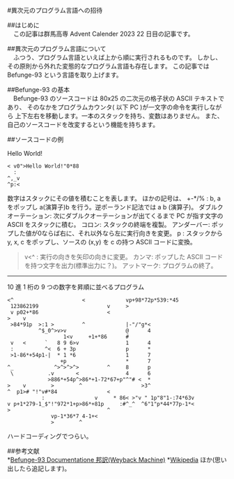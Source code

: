 #異次元のプログラム言語への招待

##はじめに  
　この記事は群馬高専 Advent Calender 2023 22 日目の記事です。  

##異次元のプログラム言語について  
　ふつう、プログラム言語といえば上から順に実行されるものです。
しかし、その原則から外れた変態的なプログラム言語も存在します。
この記事では Befunge-93 という言語を取り上げます。

##Befunge-93 の基本  
　Befunge-93 のソースコードは 80x25 の二次元の格子状の ASCII テキストであり、
そのなかをプログラムカウンタ( 以下 PC )が一文字の命令を実行しながら
上下左右を移動します。一本のスタックを持ち、変数はありません。
また、自己のソースコードを改変するという機能を持ちます。  

##ソースコードの例

Hello World!

```
< v0">Hello World!"0*88
  :
^,_v
^p:<

```

数字はスタックにその値を積むことを表します。
ほかの記号は、
+-*/% : b, a をポップし a(演算子)b を行う。逆ポーランド記法では a b (演算子)。
ダブルクオーテーション: 次にダブルクオーテーションが出てくるまで PC が指す文字の ASCII をスタックに積む。
コロン: スタックの終端を複製。
アンダーバー: ポップした値が0ならば右に、それ以外なら左に実行向きを変更。
p : スタックから y, x, c をポップし、ソースの (x,y) を c の持つ ASCII コードに変換。
>v<^ : 実行の向きを矢印の向きに変更。
カンマ: ポップした ASCII コードを持つ文字を出力(標準出力に？)。
アットマーク: プログラムの終了。

----

10 進 1 桁の 9 つの数字を昇順に並べるプログラム

```
<^                      <             vp+98*72p*539:*45
 123862199                      v     >
 v p02+*86                      <
>    v
 >84*91p  >:1 >         ^             |-"/"g*<
          ^$_0^>v>v                   @      4
                  1<v     +1+*86      #
 v   <      `   8 9 6>v               1      4
 :          ^<  6 + 3p                p      *
 >1-86*+54p1-|  * 1 *6                1      7
                 +p                   *      7
^_             ^>^>^>^>         ^     8      p
 \           .v       <               4      6
             >886*+54p^>86*+1-72*67+p"^"# <  *
>    v        >        ^                   >3^
^  p1># "!"v#*84                <
           :                v     * 86< >"v " 1p"8"1-:74*63v
v p+1*279-1_$"!"972*1+p>86*+81p     :#^_^  ^6"1"p*44*77p-1*<
>                               ^
              vp-1*36*7 4-1+<
              >        ^

```

ハードコーディングでつらい。

##参考文献  
*[Befunge-93 Documentatione 邦訳(Weyback Machine)](https://web.archive.org/web/20070930082156/http://www015.upp.so-net.ne.jp/ina/lab/befunge93_document.html) 
*[Wikipedia](https://ja.wikipedia.org/wiki/Befunge)
ほか(思い出したら追記します)。
